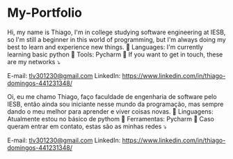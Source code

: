 # My-Portfolio
Hi, my name is Thiago, I'm in college studying software engineering at IESB, so I'm still a beginner in this world of programming, but I'm always doing my best to learn and experience new things.
🦄 Languages: I'm currently learning basic python
💼 Tools: Pycharm
💌 If you want to get in touch, these are my networks ⤵️

E-mail: tlv301230@gmail.com
LinkedIn: https://www.linkedin.com/in/thiago-domingos-441231348/


Oi, eu me chamo Thiago, faço faculdade de engenharia de software pelo IESB, então ainda sou iniciante nesse mundo da programação, mas sempre dando o meu melhor para aprender e viver coisas novas.
🦄 Linguagens: Atualmente estou no básico de pythom
💼 Ferramentas: Pycharm
💌 Caso queram entrar em contato, estas são as minhas redes ⤵️

E-mail: tlv301230@gmail.com 
LinkedIn: https://www.linkedin.com/in/thiago-domingos-441231348/
